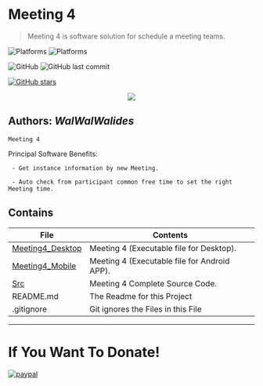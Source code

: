 # Meeting 4
> Meeting 4 is software solution for schedule a meeting teams.

![Platforms](https://img.shields.io/badge/Supported%20platforms-Win32%20and%20Win64-red.svg)
![Platforms](https://img.shields.io/badge/Supported%20platforms-ANDROID-BLUE.svg)

![GitHub](https://img.shields.io/github/license/walwalwalides/Meeting4)
![GitHub last commit](https://img.shields.io/github/last-commit/walwalwalides/Meeting4)

[![GitHub stars](https://img.shields.io/github/stars/walwalwalides/Meeting4)](https://github.com/walwalwalides/Meeting4/stargazers)

<p align="center">
<img src="Meeting4.png" />
</p>

**Authors:**  *WalWalWalides*
------
`Meeting 4`


Principal Software Benefits:

     - Get instance information by new Meeting. 
     
     - Auto check from participant common free time to set the right Meeting time.

## Contains

| File | Contents | 
| --- | --- |
|[Meeting4_Desktop](https://github.com/walwalwalides/Meeting4/tree/master/Meeting4_Desktop)| Meeting 4 (Executable file for Desktop).
|[Meeting4_Mobile](https://github.com/walwalwalides/Meeting4/tree/master/Meeting4_Mobile)| Meeting 4 (Executable file for Android APP).
|[Src](https://github.com/walwalwalides/Meeting4/tree/master/Meeting4_Mobile)| Meeting 4 Complete Source Code.
| README.md | The Readme for this Project|
| .gitignore | Git ignores the Files in this File |


------

# If You Want To Donate!

[![paypal](https://www.paypalobjects.com/en_US/i/btn/btn_donateCC_LG.gif)](https://www.paypal.com/cgi-bin/webscr?cmd=_s-xclick&hosted_button_id=Y79F36A9BGLHS&source=url)
